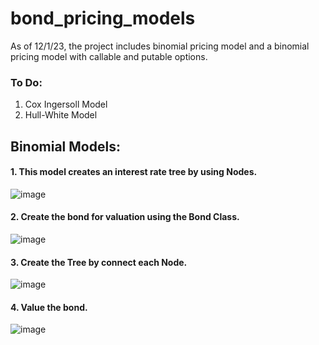 # bond_pricing_models
As of 12/1/23, the project includes binomial pricing model and a binomial pricing model with callable and putable options.

### To Do:
1. Cox Ingersoll Model
2. Hull-White Model


## Binomial Models:
#### 1. This model creates an interest rate tree by using Nodes.

![image](https://github.com/mdrum29/bond_pricing_models/assets/96875916/b060b57f-4872-4813-9368-f6f768c823f5)

#### 2. Create the bond for valuation using the Bond Class.

![image](https://github.com/mdrum29/bond_pricing_models/assets/96875916/8429051a-4d48-4600-979e-d157f70ddd5a)

#### 3. Create the Tree by connect each Node.

![image](https://github.com/mdrum29/bond_pricing_models/assets/96875916/f454f3f9-cd59-45b7-8375-f1ffed62f5fe)

#### 4. Value the bond.

![image](https://github.com/mdrum29/bond_pricing_models/assets/96875916/f3142c9b-0e0c-4293-aa90-30fffe338c49)

